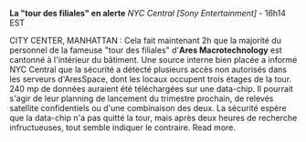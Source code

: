 **La "tour des filiales" en alerte**
*NYC Central [Sony Entertainment]* - 16h14 EST

CITY CENTER, MANHATTAN : Cela fait maintenant 2h que la majorité du personnel de la fameuse "tour des filiales" d'**Ares Macrotechnology** est cantonné à l'intérieur du bâtiment. Une source interne bien placée a informé NYC Central que la sécurité a détecté plusieurs accès non autorisés dans les serveurs d'AresSpace, dont les locaux occupent trois étages de la tour. 240 mp de données auraient été téléchargées sur une data-chip. Il pourrait s'agir de leur planning de lancement du trimestre prochain, de relevés satellite confidentiels ou d'une combinaison des deux. La sécurité espère que la data-chip n'a pas quitté la tour, mais après deux heures de recherche infructueuses, tout semble indiquer le contraire. Read more.
